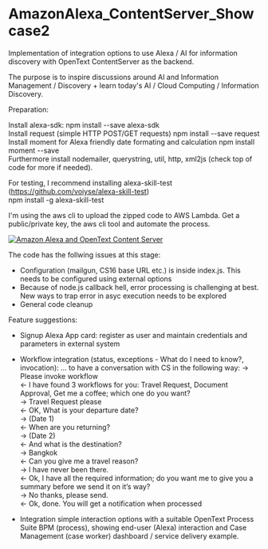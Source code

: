 # AmazonAlexa_ContentServer_Showcase2

Implementation of integration options to use Alexa / AI for information discovery with OpenText ContentServer as the backend. 

The purpose is to inspire discussions around AI and Information Management / Discovery + learn today's AI / Cloud Computing / Information Discovery.

Preparation:

Install alexa-sdk: npm install --save alexa-sdk  
Install request (simple HTTP POST/GET requests) npm install --save request  
Install moment for Alexa friendly date formating and calculation npm install moment --save  
Furthermore install nodemailer, querystring, util, http, xml2js (check top of code for more if needed).

For testing, I recommend installing alexa-skill-test (https://github.com/voiyse/alexa-skill-test)  
npm install -g alexa-skill-test

I'm using the aws cli to upload the zipped code to AWS Lambda. Get a public/private key, the aws cli tool and automate the process.

[![Amazon Alexa and OpenText Content Server](http://i.imgur.com/ZQZFtul.jpg)](https://youtu.be/bs_OAtzF444 "Artificial Intelligent assisted Information Discovery - OpenText and Amazon Alexa")

The code has the follwing issues at this stage:
- Configuration (mailgun, CS16 base URL etc.) is inside index.js. This needs to be configured using external options
- Because of node.js callback hell, error processing is challenging at best. New ways to trap error in asyc execution needs to be explored
- General code cleanup

Feature suggestions:
- Signup Alexa App card: register as user and maintain credentials and parameters in external system
- Workflow integration (status, exceptions - What do I need to know?, invocation):
    ... to have a conversation with CS in the following way:
    -> Please invoke workflow  
    <- I have found 3 workflows for you: Travel Request, Document Approval, Get me a coffee; which one do you want?  
    -> Travel Request please  
    <- OK, What is your departure date?  
    -> (Date 1)  
    <- When are you returning?  
    -> (Date 2)  
    <- And what is the destination?  
    -> Bangkok  
    <- Can you give me a travel reason?  
    -> I have never been there.  
    <- Ok, I have all the required information; do you want me to give you a summary before we send it on it’s way?  
    -> No thanks, please send.  
    <- Ok, done. You will get a notification when processed  
    
- Integration simple interaction options with a suitable OpenText Process Suite BPM (process), showing end-user (Alexa) interaction and Case Management (case worker) dashboard / service delivery example.  
